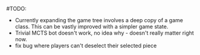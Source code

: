 #TODO:
 - Currently expanding the game tree involves a deep copy of a game class. This can be vastly improved with a simpler game state.
 - Trivial MCTS bot doesn't work, no idea why - doesn't really matter right now.
 - fix bug where players can't deselect their selected piece
